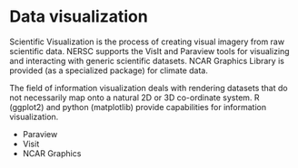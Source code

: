 # Data visualization

Scientific Visualization is the process of creating visual imagery
from raw scientific data. NERSC supports the VisIt and Paraview tools
for visualizing and interacting with generic scientific datasets. NCAR
Graphics Library is provided (as a specialized package) for climate
data.

The field of information visualization deals with rendering datasets
that do not necessarily map onto a natural 2D or 3D co-ordinate
system. R (ggplot2) and python (matplotlib) provide capabilities for
information visualization.

* Paraview
* Visit
* NCAR Graphics
